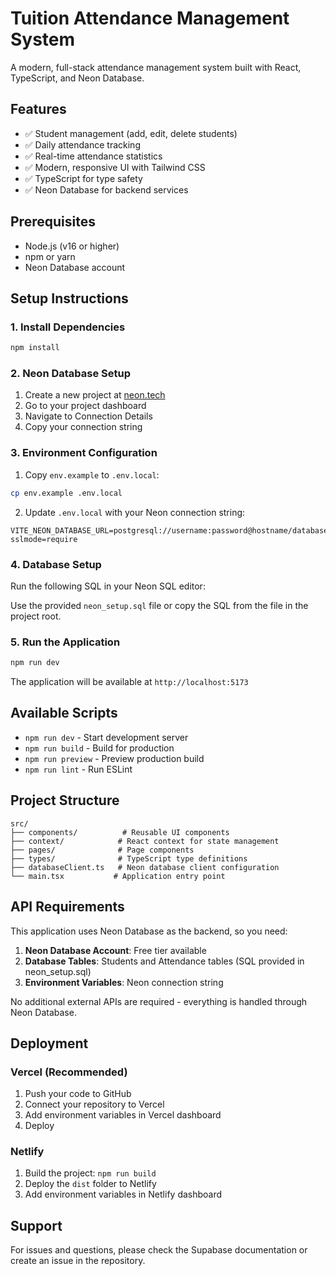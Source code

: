 # Tuition Attendance Management System

A modern, full-stack attendance management system built with React, TypeScript, and Neon Database.

## Features

- ✅ Student management (add, edit, delete students)
- ✅ Daily attendance tracking
- ✅ Real-time attendance statistics
- ✅ Modern, responsive UI with Tailwind CSS
- ✅ TypeScript for type safety
- ✅ Neon Database for backend services

## Prerequisites

- Node.js (v16 or higher)
- npm or yarn
- Neon Database account

## Setup Instructions

### 1. Install Dependencies

```bash
npm install
```

### 2. Neon Database Setup

1. Create a new project at [neon.tech](https://neon.tech)
2. Go to your project dashboard
3. Navigate to Connection Details
4. Copy your connection string

### 3. Environment Configuration

1. Copy `env.example` to `.env.local`:
```bash
cp env.example .env.local
```

2. Update `.env.local` with your Neon connection string:
```
VITE_NEON_DATABASE_URL=postgresql://username:password@hostname/database?sslmode=require
```

### 4. Database Setup

Run the following SQL in your Neon SQL editor:

Use the provided `neon_setup.sql` file or copy the SQL from the file in the project root.

### 5. Run the Application

```bash
npm run dev
```

The application will be available at `http://localhost:5173`

## Available Scripts

- `npm run dev` - Start development server
- `npm run build` - Build for production
- `npm run preview` - Preview production build
- `npm run lint` - Run ESLint

## Project Structure

```
src/
├── components/          # Reusable UI components
├── context/            # React context for state management
├── pages/              # Page components
├── types/              # TypeScript type definitions
├── databaseClient.ts   # Neon database client configuration
└── main.tsx           # Application entry point
```

## API Requirements

This application uses Neon Database as the backend, so you need:

1. **Neon Database Account**: Free tier available
2. **Database Tables**: Students and Attendance tables (SQL provided in neon_setup.sql)
3. **Environment Variables**: Neon connection string

No additional external APIs are required - everything is handled through Neon Database.

## Deployment

### Vercel (Recommended)

1. Push your code to GitHub
2. Connect your repository to Vercel
3. Add environment variables in Vercel dashboard
4. Deploy

### Netlify

1. Build the project: `npm run build`
2. Deploy the `dist` folder to Netlify
3. Add environment variables in Netlify dashboard

## Support

For issues and questions, please check the Supabase documentation or create an issue in the repository.
